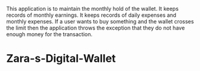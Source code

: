 This application is to maintain the monthly hold of the wallet. It keeps records of monthly earnings. It keeps records of daily expenses and monthly expenses. If a user wants to buy something and the wallet crosses the limit then the application throws the exception that they do not have enough money for the transaction.
# Zara-s-Digital-Wallet

